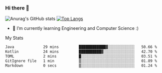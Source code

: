 ### Hi there 👋

![Anurag's GitHub stats](https://github-readme-stats.vercel.app/api?username=MatteoIorio11&show_icons=true&theme=dark) 
[![Top Langs](https://github-readme-stats.vercel.app/api/top-langs/?username=MatteoIorio11&theme=dark)](https://github.com/MatteoIorio11/github-readme-stats)

- 🌱 I’m currently learning Engineering and Computer Science :)

<!--
**MatteoIorio11/MatteoIorio11** is a ✨ _special_ ✨ repository because its `README.md` (this file) appears on your GitHub profile.

Here are some ideas to get you started:

- 🔭 I’m currently working on ...
- 🌱 I’m currently learning ...
- 👯 I’m looking to collaborate on ...
- 🤔 I’m looking for help with ...
- 💬 Ask me about ...
- 📫 How to reach me: ...
- 😄 Pronouns: ...
- ⚡ Fun fact: ...
-->
My Stats
<!--START_SECTION:waka-->

```txt
Java             29 mins         ████████████▓░░░░░░░░░░░░   50.66 %
Kotlin           24 mins         ██████████▓░░░░░░░░░░░░░░   42.70 %
TOML             2 mins          █░░░░░░░░░░░░░░░░░░░░░░░░   03.51 %
GitIgnore file   1 min           ▒░░░░░░░░░░░░░░░░░░░░░░░░   01.89 %
Markdown         0 secs          ▒░░░░░░░░░░░░░░░░░░░░░░░░   01.24 %
```

<!--END_SECTION:waka-->
